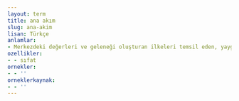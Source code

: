 ```yaml
---
layout: term
title: ana akım
slug: ana-akim
lisan: Türkçe
anlamlar:
- Merkezdeki değerleri ve geleneği oluşturan ilkeleri temsil eden, yaygın ve egemen olan (düşünce, medya vb.)
ozellikler:
- - sıfat
ornekler:
- - ''
orneklerkaynak:
- - ''
---
```

